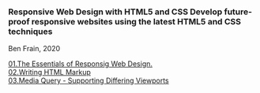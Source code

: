 ### Responsive Web Design with HTML5 and CSS Develop future-proof responsive websites using the latest HTML5 and CSS techniques

Ben Frain, 2020

[01.The Essentials of Responsig Web Design.](chapter01/01.the_essentials_of_responsive_web_design.md)   
[02.Writing HTML Markup](chapter02/02.writing_html_markup.md)   
[03.Media Query - Supporting Differing Viewports](chapter03/03.media_query.md)

